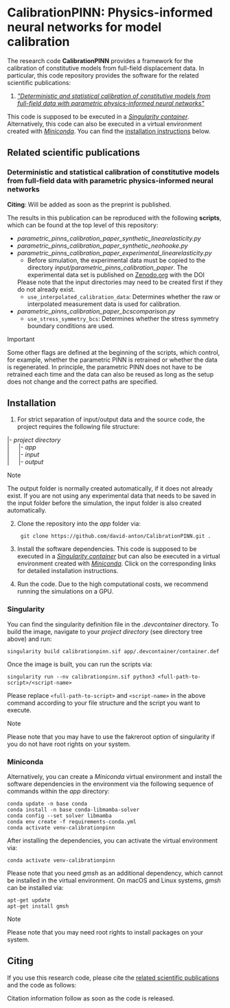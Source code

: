 # **CalibrationPINN**: Physics-informed neural networks for model calibration

<!-- [![DOI](https://zenodo.org/badge/DOI/10.5281/zenodo.6913329.svg)](https://doi.org/10.5281/zenodo.6913329) -->

The research code **CalibrationPINN** provides a framework for the calibration of constitutive models from full-field displacement data. In particular, this code repository provides the software for the related scientific publications:

1. [*"Deterministic and statistical calibration of constitutive models from full-field data with parametric physics-informed neural networks"*](#deterministic-and-statistical-calibration-of-constitutive-models-from-full-field-data-with-parametric-physics-informed-neural-networks)

This code is supposed to be executed in a [*Singularity container*](https://sylabs.io). Alternatively, this code can also be executed in a virtual environment created with [*Miniconda*](https://docs.anaconda.com/free/miniconda/index.html). You can find the [installation instructions](#installation) below.



## Related scientific publications


### Deterministic and statistical calibration of constitutive models from full-field data with parametric physics-informed neural networks

<!-- The [full paper]() is available open source. -->

**Citing**:
Will be added as soon as the preprint is published.
<!-- @article{anton2024calibrationWithParametricPINNs,
    title={Deterministic and statistical calibration of constitutive models from full-field data with parametric physics-informed neural networks},
    author={Anton, David and Tröger, Jendrik-Alexander and Wessels, Henning and Römer, Ulrich and Henkes, Alexander and Hartmann, Stefan},
    year={2024},
    journal={arXiv preprint},
    volume={},
    number={}
    pages={},
    publisher={},
    doi={}
} -->

The results in this publication can be reproduced with the following **scripts**, which can be found at the top level of this repository:
- *parametric_pinns_calibration_paper_synthetic_linearelasticity.py* 
- *parametric_pinns_calibration_paper_synthetic_neohooke.py*
- *parametric_pinns_calibration_paper_experimental_linearelasticity.py*
    -   Before simulation, the experimental data must be copied to the directory *input/parametric_pinns_calibration_paper*. The experimental data set is published on [Zenodo.org](https://zenodo.org) with the DOI 
    <!-- Add DOI -->
    Please note that the input directories may need to be created first if they do not already exist.
    -   `use_interpolated_calibration_data`: Determines whether the raw or interpolated measurement data is used for calibration.
- *parametric_pinns_calibration_paper_bcscomparison.py*
    -   `use_stress_symmetry_bcs`: Determines whether the stress symmetry boundary conditions are used.

> [!IMPORTANT]
> Some other flags are defined at the beginning of the scripts, which control, for example, whether the parametric PINN is retrained or whether the data is regenerated. In principle, the parametric PINN does not have to be retrained each time and the data can also be reused as long as the setup does not change and the correct paths are specified.



## Installation


1. For strict separation of input/output data and the source code, the project requires the following file structure:

|- *project directory* \
| &emsp;  |- *app*\
| &emsp;  |- *input* \
| &emsp;  |- *output* 

> [!NOTE]
> The output folder is normally created automatically, if it does not already exist. If you are not using any experimental data that needs to be saved in the input folder before the simulation, the input folder is also created automatically.

2. Clone the repository into the *app* folder via:

        git clone https://github.com/david-anton/CalibrationPINN.git .

3. Install the software dependencies. This code is supposed to be executed in a [*Singularity container*](#singularity) but can also be executed in a virtual environment created with [*Miniconda*](#miniconda). Click on the corresponding links for detailed installation instructions.

4. Run the code. Due to the high computational costs, we recommend running the simulations on a GPU.


### Singularity
You can find the singularity definition file in the *.devcontainer* directory. To build the image, navigate to your *project directory* (see directory tree above) and run:

    singularity build calibrationpinn.sif app/.devcontainer/container.def

Once the image is built, you can run the scripts via:

    singularity run --nv calibrationpinn.sif python3 <full-path-to-script>/<script-name>

Please replace `<full-path-to-script>` and `<script-name>` in the above command according to your file structure and the script you want to execute.

> [!NOTE]
> Please note that you may have to use the fakreroot option of singularity if you do not have root rights on your system.


### Miniconda
Alternatively, you can create a *Miniconda* virtual environment and install the software dependencies in the environment via the following sequence of commands within the *app* directory:

    conda update -n base conda
    conda install -n base conda-libmamba-solver
    conda config --set solver libmamba
    conda env create -f requirements-conda.yml
    conda activate venv-calibrationpinn

After installing the dependencies, you can activate the virtual environment via:

    conda activate venv-calibrationpinn

Please note that you need *gmsh* as an additional dependency, which cannot be installed in the virtual environment. On macOS and Linux systems, *gmsh* can be installed via:

    apt-get update
    apt-get install gmsh

> [!NOTE]
> Please note that you may need root rights to install packages on your system.

## Citing
If you use this research code, please cite the [related scientific publications](#related-scientic-publications) and the code as follows:

Citation information follow as soon as the code is released.
<!-- @article{anton2024calibrationWithParametricPINNs,
    title={Deterministic and statistical calibration of constitutive models from full-field data with parametric physics-informed neural networks},
    author={Anton, David and Tröger, Jendrik-Alexander and Wessels, Henning and Römer, Ulrich and Henkes, Alexander and Hartmann, Stefan},
    year={2024},
    journal={arXiv preprint},
    volume={},
    number={}
    pages={},
    publisher={},
    doi={}
} -->